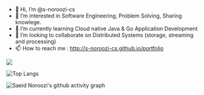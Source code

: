 - 👋 Hi, I’m @s-noroozi-cs
- 👀 I’m interested in Software Engineering, Problem Solving, Sharing knowlege.
- 🌱 I’m currently learning Cloud native Java & Go Application Development
- 💞️ I’m looking to collaborate on Distributed Systems (storage, streaming and processing)
- 📫 How to reach me : http://s-noroozi-cs.github.io/portfolio


![ ](https://github-readme-stats.vercel.app/api?username=s-noroozi-cs&show_icons=true) 

![Top Langs](https://github-readme-stats.vercel.app/api/top-langs/?username=s-noroozi-cs&langs_count=6&&hide=javascript,html,css,scss,Gherkin&show_icons=true)

![Saeid Noroozi's github activity graph](https://github-readme-activity-graph.vercel.app/graph?username=s-noroozi-cs&theme=github-compact&bg_color=ffffff)

